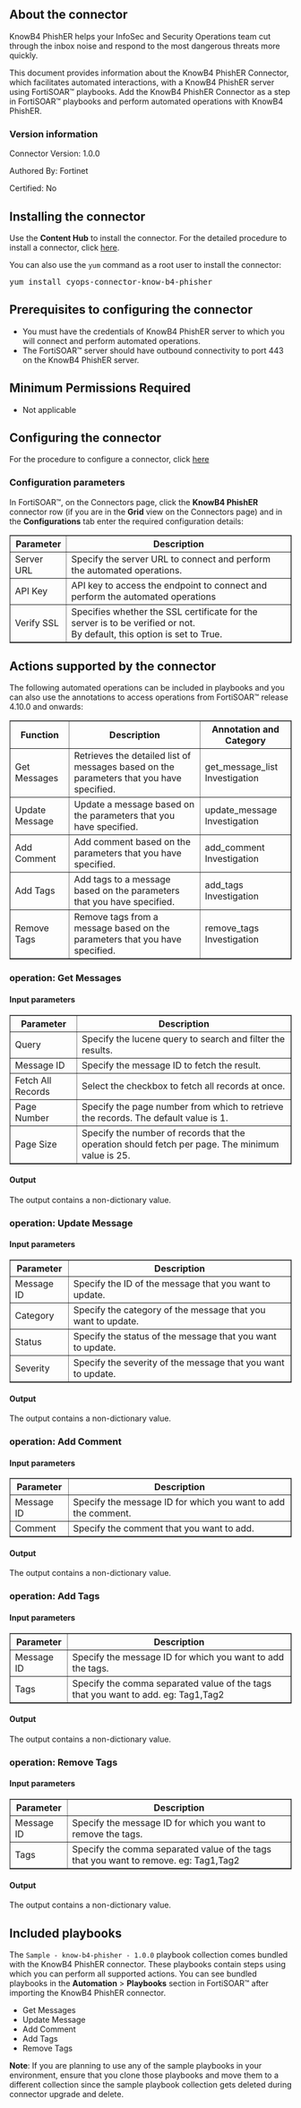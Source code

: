 ## About the connector
KnowB4 PhishER helps your InfoSec and Security Operations team cut through the inbox noise and respond to the most dangerous threats more quickly.
<p>This document provides information about the KnowB4 PhishER Connector, which facilitates automated interactions, with a KnowB4 PhishER server using FortiSOAR&trade; playbooks. Add the KnowB4 PhishER Connector as a step in FortiSOAR&trade; playbooks and perform automated operations with KnowB4 PhishER.</p>

### Version information

Connector Version: 1.0.0


Authored By: Fortinet

Certified: No
## Installing the connector
<p>Use the <strong>Content Hub</strong> to install the connector. For the detailed procedure to install a connector, click <a href="https://docs.fortinet.com/document/fortisoar/0.0.0/installing-a-connector/1/installing-a-connector" target="_top">here</a>.</p><p>You can also use the <code>yum</code> command as a root user to install the connector:</p>
<pre>yum install cyops-connector-know-b4-phisher</pre>

## Prerequisites to configuring the connector
- You must have the credentials of KnowB4 PhishER server to which you will connect and perform automated operations.
- The FortiSOAR&trade; server should have outbound connectivity to port 443 on the KnowB4 PhishER server.

## Minimum Permissions Required
- Not applicable

## Configuring the connector
For the procedure to configure a connector, click [here](https://docs.fortinet.com/document/fortisoar/0.0.0/configuring-a-connector/1/configuring-a-connector)
### Configuration parameters
<p>In FortiSOAR&trade;, on the Connectors page, click the <strong>KnowB4 PhishER</strong> connector row (if you are in the <strong>Grid</strong> view on the Connectors page) and in the <strong>Configurations</strong> tab enter the required configuration details:</p>
<table border=1><thead><tr><th>Parameter</th><th>Description</th></tr></thead><tbody><tr><td>Server URL</td><td>Specify the server URL to connect and perform the automated operations.
</td>
</tr><tr><td>API Key</td><td>API key to access the endpoint to connect and perform the automated operations
</td>
</tr><tr><td>Verify SSL</td><td>Specifies whether the SSL certificate for the server is to be verified or not. <br/>By default, this option is set to True.</td></tr>
</tbody></table>

## Actions supported by the connector
The following automated operations can be included in playbooks and you can also use the annotations to access operations from FortiSOAR&trade; release 4.10.0 and onwards:
<table border=1><thead><tr><th>Function</th><th>Description</th><th>Annotation and Category</th></tr></thead><tbody><tr><td>Get Messages</td><td>Retrieves the detailed list of messages based on the parameters that you have specified.</td><td>get_message_list <br/>Investigation</td></tr>
<tr><td>Update Message</td><td>Update a message based on the parameters that you have specified.</td><td>update_message <br/>Investigation</td></tr>
<tr><td>Add Comment</td><td>Add comment based on the parameters that you have specified.</td><td>add_comment <br/>Investigation</td></tr>
<tr><td>Add Tags</td><td>Add tags to a message based on the parameters that you have specified.</td><td>add_tags <br/>Investigation</td></tr>
<tr><td>Remove Tags</td><td>Remove tags from a message based on the parameters that you have specified.</td><td>remove_tags <br/>Investigation</td></tr>
</tbody></table>

### operation: Get Messages
#### Input parameters
<table border=1><thead><tr><th>Parameter</th><th>Description</th></tr></thead><tbody><tr><td>Query</td><td>Specify the lucene query to search and filter the results.
</td></tr><tr><td>Message ID</td><td>Specify the message ID to fetch the result.
</td></tr><tr><td>Fetch All Records</td><td>Select the checkbox to fetch all records at once.
</td></tr><tr><td>Page Number</td><td>Specify the page number from which to retrieve the records. The default value is 1.
</td></tr><tr><td>Page Size</td><td>Specify the number of records that the operation should fetch per page. The minimum value is 25.
</td></tr></tbody></table>

#### Output

 The output contains a non-dictionary value.
### operation: Update Message
#### Input parameters
<table border=1><thead><tr><th>Parameter</th><th>Description</th></tr></thead><tbody><tr><td>Message ID</td><td>Specify the ID of the message that you want to update.
</td></tr><tr><td>Category</td><td>Specify the category of the message that you want to update.
</td></tr><tr><td>Status</td><td>Specify the status of the message that you want to update.
</td></tr><tr><td>Severity</td><td>Specify the severity of the message that you want to update.
</td></tr></tbody></table>

#### Output

 The output contains a non-dictionary value.
### operation: Add Comment
#### Input parameters
<table border=1><thead><tr><th>Parameter</th><th>Description</th></tr></thead><tbody><tr><td>Message ID</td><td>Specify the message ID for which you want to add the comment.
</td></tr><tr><td>Comment</td><td>Specify the comment that you want to add.
</td></tr></tbody></table>

#### Output

 The output contains a non-dictionary value.
### operation: Add Tags
#### Input parameters
<table border=1><thead><tr><th>Parameter</th><th>Description</th></tr></thead><tbody><tr><td>Message ID</td><td>Specify the message ID for which you want to add the tags.
</td></tr><tr><td>Tags</td><td>Specify the comma separated value of the tags that you want to add. eg: Tag1,Tag2
</td></tr></tbody></table>

#### Output

 The output contains a non-dictionary value.
### operation: Remove Tags
#### Input parameters
<table border=1><thead><tr><th>Parameter</th><th>Description</th></tr></thead><tbody><tr><td>Message ID</td><td>Specify the message ID for which you want to remove the tags.
</td></tr><tr><td>Tags</td><td>Specify the comma separated value of the tags that you want to remove. eg: Tag1,Tag2
</td></tr></tbody></table>

#### Output

 The output contains a non-dictionary value.
## Included playbooks
The `Sample - know-b4-phisher - 1.0.0` playbook collection comes bundled with the KnowB4 PhishER connector. These playbooks contain steps using which you can perform all supported actions. You can see bundled playbooks in the **Automation** > **Playbooks** section in FortiSOAR&trade; after importing the KnowB4 PhishER connector.

- Get Messages
- Update Message
- Add Comment
- Add Tags
- Remove Tags

**Note**: If you are planning to use any of the sample playbooks in your environment, ensure that you clone those playbooks and move them to a different collection since the sample playbook collection gets deleted during connector upgrade and delete.
